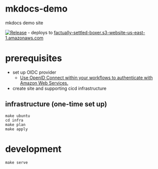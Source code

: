 # mkdocs-demo
mkdocs demo site  

[![Release](https://github.com/ntno/mkdocs-demo/actions/workflows/release.yml/badge.svg)](https://github.com/ntno/mkdocs-demo/actions/workflows/release.yml) - deploys to [factually-settled-boxer.s3-website-us-east-1.amazonaws.com](http://factually-settled-boxer.s3-website-us-east-1.amazonaws.com/)

# prerequisites

- set up OIDC provider
   - [Use OpenID Connect within your workflows to authenticate with Amazon Web Services.](https://docs.github.com/en/actions/deployment/security-hardening-your-deployments/configuring-openid-connect-in-amazon-web-services)
- create site and supporting cicd infrastructure 

## infrastructure (one-time set up)
```
make ubuntu
cd infra
make plan
make apply
```

# development

`make serve`

